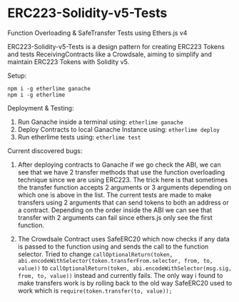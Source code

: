 # ERC223-Solidity-v5-Tests
Function Overloading &amp; SafeTransfer Tests using Ethers.js v4

ERC223-Solidity-v5-Tests is a design pattern for creating ERC223 Tokens and tests ReceivingContracts like a Crowdsale, aiming to simplify and maintain ERC223 Tokens with Solidity v5.

Setup:

```npm i -g etherlime ganache```\
```npm i -g etherlime```

Deployment & Testing:
1. Run Ganache inside a terminal using: ```etherlime ganache```
2. Deploy Contracts to local Ganache Instance using: ```etherlime deploy```
3. Run etherlime tests using: ```etherlime test```

Current discovered bugs:
1. After deploying contracts to Ganache if we go check the ABI, we can see that we have 2 transfer methods that use the function overloading technique since we are using ERC223.
The trick here is that sometimes the transfer function accepts 2 arguments or 3 arguments depending on which one is above in the list.
The current tests are made to make transfers using 2 arguments that can send tokens to both an address or a contract. 
Depending on the order inside the ABI we can see that transfer with 2 arguments can fail since ethers.js only see the first function.

2. The Crowdsale Contract uses SafeERC20 which now checks if any data is passed to the function using and sends the call to the function selector. Tried to change ```callOptionalReturn(token, abi.encodeWithSelector(token.transferFrom.selector, from, to, value))``` to ```callOptionalReturn(token, abi.encodeWithSelector(msg.sig, from, to, value))``` instead and currently fails. 
The only way i found to make transfers work is by rolling back to the old way SafeERC20 used to work which is ```require(token.transfer(to, value));```
